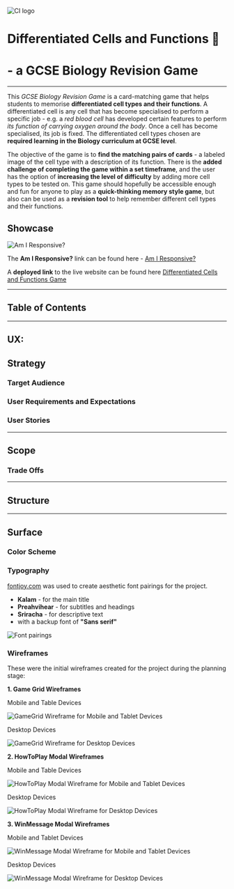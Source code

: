 ![CI logo](https://codeinstitute.s3.amazonaws.com/fullstack/ci_logo_small.png)


# Differentiated Cells and Functions 🔬
# - a GCSE Biology Revision Game

------

This *GCSE Biology Revision Game* is a card-matching game that helps students to memorise **differentiated cell types and their functions**. A differentiated cell is any cell that has become specialised to perform a specific job - e.g. a *red blood cell* has developed certain features to perform *its function of carrying oxygen around the body*. Once a cell has become specialised, its job is fixed. The differentiated cell types chosen are **required learning in the Biology curriculum at GCSE level**.

 The objective of the game is to **find the matching pairs of cards** - a labeled image of the cell type with a description of its function. There is the **added challenge of completing the game within a set timeframe**, and the user has the option of **increasing the level of difficulty** by adding more cell types to be tested on. This game should hopefully be accessible enough and fun for anyone to play as a **quick-thinking memory style game**, but also can be used as a **revision tool** to help remember different cell types and their functions. 

## Showcase

![Am I Responsive?](/assets/documentation "Am I Responsive? Website Mockup")

The **Am I Responsive?** link can be found here - [Am I Responsive?](#)

A **deployed link** to the live website can be found here [Differentiated Cells and Functions Game](#)

---

## Table of Contents

---

## UX:
## Strategy
### Target Audience
### User Requirements and Expectations
### User Stories


---

## Scope
### Trade Offs

---

## Structure

---

## Surface
### Color Scheme
### Typography

[fontjoy.com](https://fontjoy.com/) was used to create aesthetic font pairings for the project.

- **Kalam** - for the main title
- **Preahvihear** - for subtitles and headings
- **Sriracha** - for descriptive text
- with a backup font of **"Sans serif"**

![Font pairings](/documentation/readme/typography.jpg "Font pairings")

### Wireframes

These were the initial wireframes created for the project during the planning stage:

**1. Game Grid Wireframes**

Mobile and Table Devices

![GameGrid Wireframe for Mobile and Tablet Devices](/documentation/readme/wireframe-mob-gamegrid.png "GameGrid Wireframe for Mobile and Tablet Devices")

Desktop Devices

![GameGrid Wireframe for Desktop Devices](/documentation/readme/wireframe-desktop-gamegrid.png "GameGrid Wireframe for Desktop Devices")

**2. HowToPlay Modal Wireframes**

Mobile and Table Devices

![HowToPlay Modal Wireframe for Mobile and Tablet Devices](/documentation/readme/wireframe-mob-howtoplay-modal.png "HowToPlay Modal Wireframe for Mobile and Tablet Devices")

Desktop Devices

![HowToPlay Modal Wireframe for Desktop Devices](/documentation/readme/wireframe-desktop-howtoplay-modal.png "HowToPlay Modal Wireframe for Desktop Devices")

**3. WinMessage Modal Wireframes**

Mobile and Tablet Devices

![WinMessage Modal Wireframe for Mobile and Tablet Devices](/documentation/readme/wireframe-mob-winmessage-modal.png "WinMessage Modal Wireframe for Mobile and Tablet Devices")

Desktop Devices

![WinMessage Modal Wireframe for Desktop Devices](/documentation/readme/wireframe-desktop-winmessage-modal.png "WinMessage Modal Wireframe for Desktop Devices")



